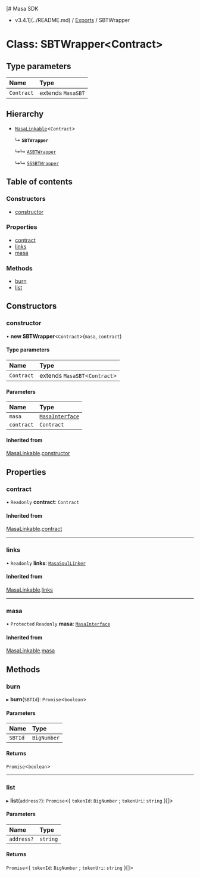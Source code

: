 [# Masa SDK
 - v3.4.1](../README.md) / [Exports](../modules.md) / SBTWrapper

# Class: SBTWrapper<Contract\>

## Type parameters

| Name | Type |
| :------ | :------ |
| `Contract` | extends `MasaSBT` |

## Hierarchy

- [`MasaLinkable`](MasaLinkable.md)<`Contract`\>

  ↳ **`SBTWrapper`**

  ↳↳ [`ASBTWrapper`](ASBTWrapper.md)

  ↳↳ [`SSSBTWrapper`](SSSBTWrapper.md)

## Table of contents

### Constructors

- [constructor](SBTWrapper.md#constructor)

### Properties

- [contract](SBTWrapper.md#contract)
- [links](SBTWrapper.md#links)
- [masa](SBTWrapper.md#masa)

### Methods

- [burn](SBTWrapper.md#burn)
- [list](SBTWrapper.md#list)

## Constructors

### constructor

• **new SBTWrapper**<`Contract`\>(`masa`, `contract`)

#### Type parameters

| Name | Type |
| :------ | :------ |
| `Contract` | extends `MasaSBT`<`Contract`\> |

#### Parameters

| Name | Type |
| :------ | :------ |
| `masa` | [`MasaInterface`](../interfaces/MasaInterface.md) |
| `contract` | `Contract` |

#### Inherited from

[MasaLinkable](MasaLinkable.md).[constructor](MasaLinkable.md#constructor)

## Properties

### contract

• `Readonly` **contract**: `Contract`

#### Inherited from

[MasaLinkable](MasaLinkable.md).[contract](MasaLinkable.md#contract)

___

### links

• `Readonly` **links**: [`MasaSoulLinker`](MasaSoulLinker.md)

#### Inherited from

[MasaLinkable](MasaLinkable.md).[links](MasaLinkable.md#links)

___

### masa

• `Protected` `Readonly` **masa**: [`MasaInterface`](../interfaces/MasaInterface.md)

#### Inherited from

[MasaLinkable](MasaLinkable.md).[masa](MasaLinkable.md#masa)

## Methods

### burn

▸ **burn**(`SBTId`): `Promise`<`boolean`\>

#### Parameters

| Name | Type |
| :------ | :------ |
| `SBTId` | `BigNumber` |

#### Returns

`Promise`<`boolean`\>

___

### list

▸ **list**(`address?`): `Promise`<{ `tokenId`: `BigNumber` ; `tokenUri`: `string`  }[]\>

#### Parameters

| Name | Type |
| :------ | :------ |
| `address?` | `string` |

#### Returns

`Promise`<{ `tokenId`: `BigNumber` ; `tokenUri`: `string`  }[]\>
